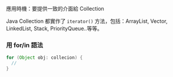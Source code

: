應用時機：要提供一致的介面給 Collection

Java Collection 都實作了 `iterator()` 方法，包括：ArrayList, Vector, LinkedList, Stack, PriorityQueue..等等。

### 用 for/in 語法

```java
for (Object obj: collecion) {
  //
}
```
